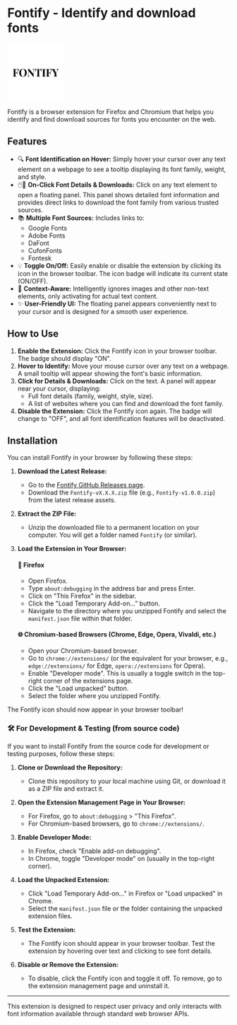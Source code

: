 # Fontify - Identify and download fonts

![Fontify Icon](icon128.png)

Fontify is a browser extension for Firefox and Chromium that helps you identify and find download sources for fonts you encounter on the web.

## Features

*   🔍 **Font Identification on Hover:** Simply hover your cursor over any text element on a webpage to see a tooltip displaying its font family, weight, and style.
*   🖱️📄 **On-Click Font Details & Downloads:** Click on any text element to open a floating panel. This panel shows detailed font information and provides direct links to download the font family from various trusted sources.
*   📚 **Multiple Font Sources:** Includes links to:
    *   Google Fonts
    *   Adobe Fonts
    *   DaFont
    *   CufonFonts
    *   Fontesk
*   💡 **Toggle On/Off:** Easily enable or disable the extension by clicking its icon in the browser toolbar. The icon badge will indicate its current state (ON/OFF).
*   🎯 **Context-Aware:** Intelligently ignores images and other non-text elements, only activating for actual text content.
*   ✨ **User-Friendly UI:** The floating panel appears conveniently next to your cursor and is designed for a smooth user experience.

## How to Use

1.  **Enable the Extension:** Click the Fontify icon in your browser toolbar. The badge should display "ON".
2.  **Hover to Identify:** Move your mouse cursor over any text on a webpage. A small tooltip will appear showing the font's basic information.
3.  **Click for Details & Downloads:** Click on the text. A panel will appear near your cursor, displaying:
    *   Full font details (family, weight, style, size).
    *   A list of websites where you can find and download the font family.
4.  **Disable the Extension:** Click the Fontify icon again. The badge will change to "OFF", and all font identification features will be deactivated.

## Installation

You can install Fontify in your browser by following these steps:

1.  **Download the Latest Release:**
    *   Go to the [Fontify GitHub Releases page](https://github.com/BeforeLights/Fontify/releases/latest).
    *   Download the `Fontify-vX.X.X.zip` file (e.g., `Fontify-v1.0.0.zip`) from the latest release assets.

2.  **Extract the ZIP File:**
    *   Unzip the downloaded file to a permanent location on your computer. You will get a folder named `Fontify` (or similar).

3.  **Load the Extension in Your Browser:** 

    #### 🦊 Firefox
    *  Open Firefox.
    *  Type `about:debugging` in the address bar and press Enter.
    *  Click on "This Firefox" in the sidebar.
    *  Click the "Load Temporary Add-on..." button.
    *  Navigate to the directory where you unzipped Fontify and select the `manifest.json` file within that folder.

    #### 🌐 Chromium-based Browsers (Chrome, Edge, Opera, Vivaldi, etc.)
    *  Open your Chromium-based browser.
    *  Go to `chrome://extensions/` (or the equivalent for your browser, e.g., `edge://extensions/` for Edge, `opera://extensions` for Opera).
    *  Enable "Developer mode". This is usually a toggle switch in the top-right corner of the extensions page.
    *  Click the "Load unpacked" button.
    *  Select the folder where you unzipped Fontify.

The Fontify icon should now appear in your browser toolbar!

### 🛠️ For Development & Testing (from source code)

If you want to install Fontify from the source code for development or testing purposes, follow these steps:

1.  **Clone or Download the Repository:**
    *   Clone this repository to your local machine using Git, or download it as a ZIP file and extract it.

2.  **Open the Extension Management Page in Your Browser:**
    *   For Firefox, go to `about:debugging` > "This Firefox".
    *   For Chromium-based browsers, go to `chrome://extensions/`.

3.  **Enable Developer Mode:**
    *   In Firefox, check "Enable add-on debugging".
    *   In Chrome, toggle "Developer mode" on (usually in the top-right corner).

4.  **Load the Unpacked Extension:**
    *   Click "Load Temporary Add-on..." in Firefox or "Load unpacked" in Chrome.
    *   Select the `manifest.json` file or the folder containing the unpacked extension files.

5.  **Test the Extension:**
    *   The Fontify icon should appear in your browser toolbar. Test the extension by hovering over text and clicking to see font details.

6.  **Disable or Remove the Extension:**
    *   To disable, click the Fontify icon and toggle it off. To remove, go to the extension management page and uninstall it.

---

This extension is designed to respect user privacy and only interacts with font information available through standard web browser APIs.
